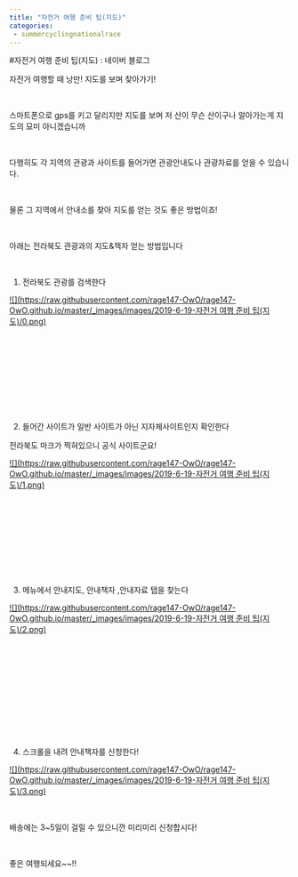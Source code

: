 ```yaml
---
title: "자전거 여행 준비 팁(지도)"
categories:
 - summercyclingnationalrace
---
```

#자전거 여행 준비 팁(지도) : 네이버 블로그







자전거 여행할 때 낭만! 지도를 보며 찾아가기!

​

스마트폰으로 gps를 키고 달리지만 지도를 보며 저 산이 무슨 산이구나 알아가는게 지도의 묘미 아니겠습니까

​

다행히도 각 지역의 관광과 사이트를 들어가면 관광안내도나 관광자료를 얻을 수 있습니다.

​

물론 그 지역에서 안내소를 찾아 지도를 얻는 것도 좋은 방법이죠!

​

아래는 전라북도 관광과의 지도&책자 얻는 방법입니다

​

1. 전라북도 관광를 검색한다




 


[![](https://raw.githubusercontent.com/rage147-OwO/rage147-OwO.github.io/master/_images/images/2019-6-19-자전거 여행 준비 팁(지도)/0.png)](#) 

 


​

​

​

​

​

2. 들어간 사이트가 일반 사이트가 아닌 지자체사이트인지 확인한다

전라북도 마크가 찍혀있으니 공식 사이트군요!




 


[![](https://raw.githubusercontent.com/rage147-OwO/rage147-OwO.github.io/master/_images/images/2019-6-19-자전거 여행 준비 팁(지도)/1.png)](#) 

 


​

​

​

​

​

3. 메뉴에서 안내지도, 안내책자 ,안내자료 탭을 찾는다




 


[![](https://raw.githubusercontent.com/rage147-OwO/rage147-OwO.github.io/master/_images/images/2019-6-19-자전거 여행 준비 팁(지도)/2.png)](#) 

 


​

​

​

​

​

​

4. 스크롤을 내려 안내책자를 신청한다!




 


[![](https://raw.githubusercontent.com/rage147-OwO/rage147-OwO.github.io/master/_images/images/2019-6-19-자전거 여행 준비 팁(지도)/3.png)](#) 

 


​

배송에는 3~5일이 걸릴 수 있으니깐 미리미리 신청합시다!

​

좋은 여행되세요~~!!




 


